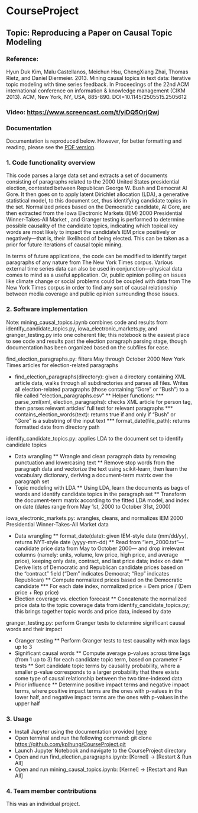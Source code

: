 # CourseProject

## Topic: Reproducing a Paper on Causal Topic Modeling

### Reference: 
Hyun Duk Kim, Malu Castellanos, Meichun Hsu, ChengXiang Zhai, Thomas Rietz, and Daniel Diermeier. 2013. Mining causal topics in text data: Iterative topic modeling with time series feedback. In Proceedings of the 22nd ACM international conference on information & knowledge management (CIKM 2013). ACM, New York, NY, USA, 885-890. DOI=10.1145/2505515.2505612

### Video: https://www.screencast.com/t/yiDQ5OrjQwj

### Documentation
Documentation is reproduced below. However, for better formatting and reading, please see the [PDF version](https://github.com/kplhung/CourseProject/blob/main/documentation.pdf).

### 1. Code functionality overview
This code parses a large data set  and extracts a set of documents consisting of paragraphs related to the 2000 United States presidential election, contested between Republican George W. Bush and Democrat Al Gore. It then goes on to apply latent Dirichlet allocation (LDA), a generative statistical model, to this document set, thus identifying candidate topics in the set. Normalized prices based on the Democratic candidate, Al Gore, are then extracted from the Iowa Electronic Markets (IEM) 2000 Presidential Winner-Takes-All Market , and Granger testing is performed to determine possible causality of the candidate topics, indicating which topical key words are most likely to impact the candidate’s IEM price positively or negatively—that is, their likelihood of being elected. This can be taken as a prior for future iterations of causal topic mining.

In terms of future applications, the code can be modified to identify target paragraphs of any nature from The New York Times corpus. Various external time series data can also be used in conjunction—physical data comes to mind as a useful application. Or, public opinion polling on issues like climate change or social problems could be coupled with data from The New York Times corpus in order to find any sort of causal relationship between media coverage and public opinion surrounding those issues.  

### 2. Software implementation
Note: mining_causal_topics.ipynb combines code and results from identify_candidate_topics.py, iowa_electronic_markets.py, and granger_testing.py into one coherent file; this notebook is the easiest place to see code and results past the election paragraph parsing stage, though documentation has been organized based on the subfiles for ease.

find_election_paragraphs.py: filters May through October 2000 New York Times articles for election-related paragraphs
*	find_election_paragraphs(directory): given a directory containing XML article data, walks through all subdirectories and parses all files. Writes all election-related paragraphs (those containing “Gore” or “Bush”) to a file called “election_paragraphs.csv”
   **	Helper functions:
    ***	parse_xml(xml, election_paragraphs): checks XML article for person tag, then parses relevant articles’ full text for relevant paragraphs
    ***	contains_election_words(text): returns true if and only if “Bush” or “Gore” is a substring of the input text
    ***	format_date(file_path): returns formatted date from directory path

identify_candidate_topics.py: applies LDA to the document set to identify candidate topics
*	Data wrangling
  **	Wrangle and clean paragraph data by removing punctuation and lowercasing text
  **	Remove stop words from the paragraph data and vectorize the text using scikit-learn, then learn the vocabulary dictionary, deriving a document-term matrix over the paragraph set
*	Topic modeling with LDA
  **	Using LDA, learn the documents as bags of words and identify candidate topics in the paragraph set 
  **	Transform the document-term matrix according to the fitted LDA model, and index on date (dates range from May 1st, 2000 to October 31st, 2000)

iowa_electronic_markets.py: wrangles, cleans, and normalizes IEM 2000 Presidential Winner-Takes-All Market data
*	Data wrangling
  **	format_date(date): given IEM-style date (mm/dd/yy), returns NYT-style date (yyyy-mm-dd)
  **	Read from “iem_2000.txt”—candidate price data from May to October 2000— and drop irrelevant columns (namely: units, volume, low price, high price, and average price), keeping only date, contract, and last price data; index on date
  **	Derive lists of Democratic and Republican candidate prices based on the “contract” field (“Dem” indicates Democrat; “Rep” indicates Republican)
  **	Compute normalized prices based on the Democratic candidate
    ***	For each date index, normalized price = Dem price / (Dem price + Rep price)
*	Election coverage vs. election forecast
  **	Concatenate the normalized price data to the topic coverage data from identify_candidate_topics.py; this brings together topic words and price data, indexed by date

granger_testing.py: perform Granger tests to determine significant causal words and their impact
*	Granger testing
  **	Perform Granger tests  to test causality with max lags up to 3
*	Significant causal words
  **	Compute average p-values across time lags (from 1 up to 3) for each candidate topic term, based on parameter F tests
  **	Sort candidate topic terms by causality probability, where a smaller p-value corresponds to a larger probability that there exists some type of causal relationship between the two time-indexed data 
*	Prior influence
  **	Determine positive impact terms and negative impact terms, where positive impact terms are the ones with p-values in the lower half, and negative impact terms are the ones with p-values in the upper half

### 3. Usage
-	Install Jupyter using the documentation provided [here](https://jupyter.org/install)
-	Open terminal and run the following command: git clone https://github.com/kplhung/CourseProject.git
-	Launch Jupyter Notebook and navigate to the CourseProject directory
-	Open and run find_election_paragraphs.ipynb: [Kernel] -> [Restart & Run All]
-	Open and run mining_causal_topics.ipynb: [Kernel] -> [Restart and Run All]

### 4. Team member contributions
This was an individual project.


